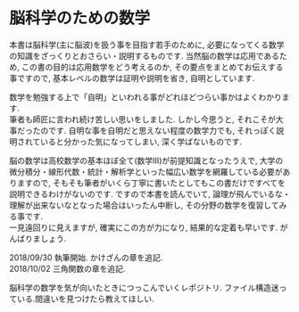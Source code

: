 # 脳科学のための数学
本書は脳科学(主に脳波)を扱う事を目指す若手のために, 必要になってくる数学の知識をざっくりとおさらい・説明するものです. 当然脳の数学は応用であるため, この書の目的は応用数学をどう考えるのか, その要点をまとめてお伝えする事ですので, 基本レベルの数学は証明や説明を省き, 自明としています.   
  
数学を勉強する上で「自明」といわれる事がどれほどつらい事かはよくわかります.   
筆者も師匠に言われ続け苦しい思いをしました. しかし今思うと, それこそが大事だったのです. 自明な事を自明だと思えない程度の数学力でも, それっぽく説明されていると分かった気になってしまい, 深く学ばないものです.  
  
脳の数学は高校数学の基本ほぼ全て(数学Ⅲ)が前提知識となったうえで, 大学の微分積分・線形代数・統計・解析学といった幅広い数学を網羅している必要がありますので, そもそも筆者がいくら丁寧に書いたとしてもこの書だけですべてを説明できるわけがないのです. ですので本書を読んでいて, 論理が飛んでいるな・理解が出来ないなとなった場合はいったん中断し, その分野の数学を復習してみる事です.  
一見遠回りに見えますが, 確実にこの方が力になり, 結果的な定着も早いです. がんばりましょう.  
  

2018/09/30 執筆開始. かけざんの章を追記.  
2018/10/02 三角関数の章を追記.

脳科学の数学を気が向いたときにつっこんでいくレポジトリ. ファイル構造迷っている.間違いを見つけたら教えてほしい.
